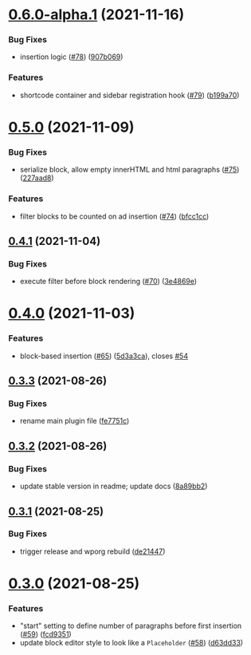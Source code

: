 # [0.6.0-alpha.1](https://github.com/Automattic/super-cool-ad-inserter-plugin/compare/v0.5.0...v0.6.0-alpha.1) (2021-11-16)


### Bug Fixes

* insertion logic ([#78](https://github.com/Automattic/super-cool-ad-inserter-plugin/issues/78)) ([907b069](https://github.com/Automattic/super-cool-ad-inserter-plugin/commit/907b06920d53c67c95893ea0f55a7116aba98dff))


### Features

* shortcode container and sidebar registration hook ([#79](https://github.com/Automattic/super-cool-ad-inserter-plugin/issues/79)) ([b199a70](https://github.com/Automattic/super-cool-ad-inserter-plugin/commit/b199a70692d6c21070d0e0d2c14611237603d3c3))

# [0.5.0](https://github.com/Automattic/super-cool-ad-inserter-plugin/compare/v0.4.1...v0.5.0) (2021-11-09)


### Bug Fixes

* serialize block, allow empty innerHTML and html paragraphs ([#75](https://github.com/Automattic/super-cool-ad-inserter-plugin/issues/75)) ([227aad8](https://github.com/Automattic/super-cool-ad-inserter-plugin/commit/227aad86d0ad64520b5490d46c2fbf49fc59bf82))


### Features

* filter blocks to be counted on ad insertion ([#74](https://github.com/Automattic/super-cool-ad-inserter-plugin/issues/74)) ([bfcc1cc](https://github.com/Automattic/super-cool-ad-inserter-plugin/commit/bfcc1cc7372eb94281cc9b1051da3785b74d2c16))

## [0.4.1](https://github.com/Automattic/super-cool-ad-inserter-plugin/compare/v0.4.0...v0.4.1) (2021-11-04)


### Bug Fixes

* execute filter before block rendering ([#70](https://github.com/Automattic/super-cool-ad-inserter-plugin/issues/70)) ([3e4869e](https://github.com/Automattic/super-cool-ad-inserter-plugin/commit/3e4869e231230b03d075bf2111fb969c12504cad))

# [0.4.0](https://github.com/Automattic/super-cool-ad-inserter-plugin/compare/v0.3.3...v0.4.0) (2021-11-03)


### Features

* block-based insertion ([#65](https://github.com/Automattic/super-cool-ad-inserter-plugin/issues/65)) ([5d3a3ca](https://github.com/Automattic/super-cool-ad-inserter-plugin/commit/5d3a3ca6e08a46f915519e8c1468904ebfc6a62a)), closes [#54](https://github.com/Automattic/super-cool-ad-inserter-plugin/issues/54)

## [0.3.3](https://github.com/Automattic/super-cool-ad-inserter-plugin/compare/v0.3.2...v0.3.3) (2021-08-26)


### Bug Fixes

* rename main plugin file ([fe7751c](https://github.com/Automattic/super-cool-ad-inserter-plugin/commit/fe7751c29f10d60ab5eeb3efe724251d12625aaf))

## [0.3.2](https://github.com/Automattic/super-cool-ad-inserter-plugin/compare/v0.3.1...v0.3.2) (2021-08-26)


### Bug Fixes

* update stable version in readme; update docs ([8a89bb2](https://github.com/Automattic/super-cool-ad-inserter-plugin/commit/8a89bb23b7b9784218413a11132e1dd8f6e7f614))

## [0.3.1](https://github.com/Automattic/super-cool-ad-inserter-plugin/compare/v0.3.0...v0.3.1) (2021-08-25)


### Bug Fixes

* trigger release and wporg rebuild ([de21447](https://github.com/Automattic/super-cool-ad-inserter-plugin/commit/de21447d58434899ee5c159e9e50779a7dee93b6))

# [0.3.0](https://github.com/Automattic/super-cool-ad-inserter-plugin/compare/v0.2.1...v0.3.0) (2021-08-25)


### Features

* "start" setting to define number of paragraphs before first insertion ([#59](https://github.com/Automattic/super-cool-ad-inserter-plugin/issues/59)) ([fcd9351](https://github.com/Automattic/super-cool-ad-inserter-plugin/commit/fcd93518bc0af5d6683b9540c4f11bae1c17e83c))
* update block editor style to look like a `Placeholder` ([#58](https://github.com/Automattic/super-cool-ad-inserter-plugin/issues/58)) ([d63dd33](https://github.com/Automattic/super-cool-ad-inserter-plugin/commit/d63dd33a95d6c0ee79695de276f0dd4bcd89083e))
